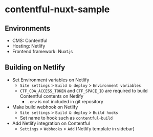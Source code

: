 # contentful-nuxt-sample

## Environments
- CMS: Contentful
- Hosting: Netlify
- Frontend framework: Nuxt.js

## Building on Netlify
- Set Environment variables on Netlify
    - `Site settings` > `Build & deploy` > `Environment variables`
    - `CTF_CDA_ACCESS_TOKEN` and `CTF_SPACE_ID` are required to build Contentful contents on Netlify
        - `.env` is not included in git repository
- Make build webhook on Netlify
    - `Site settings` > `Build & deploy` > `Build hooks`
    - Set name to hook such as `contentful-build`
- Add Netlify integration on Contentful
    - `Settings` > `Webhooks` > `Add` (Netlify template in sidebar)